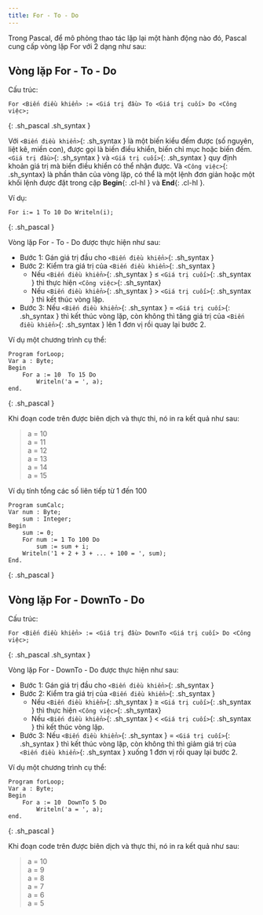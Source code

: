 ```yaml
---
title: For - To - Do
---
```


Trong Pascal, để mô phỏng thao tác lặp lại một hành động nào đó, Pascal cung cấp vòng lặp For với 2 dạng như sau:

## Vòng lặp For - To - Do

Cấu trúc:

```
For <Biến điều khiển> := <Giá trị đầu> To <Giá trị cuối> Do <Công việc>;
```
{: .sh_pascal .sh_syntax }

Với `<Biến điều khiển>`{: .sh_syntax } là một biến kiểu đếm được (số nguyên, liệt kê, miền con), được gọi là biến điều khiển, biến chỉ mục hoặc biến đếm. `<Giá trị đầu>`{: .sh_syntax } và `<Giá trị cuối>`{: .sh_syntax } quy định khoản giá trị mà biến điều khiển có thể nhận được. Và `<Công việc>`{: .sh_syntax} là phần thân của vòng lặp, có thể là một lệnh đơn giản hoặc một khối lệnh được đặt trong cặp **Begin**{: .cl-hl } và **End**{: .cl-hl }.

Ví dụ:

```
For i:= 1 To 10 Do Writeln(i);
```
{: .sh_pascal }

Vòng lặp For - To - Do được thực hiện như sau:
- Bước 1: Gán giá trị đầu cho `<Biến điều khiển>`{: .sh_syntax }
- Bước 2: Kiểm tra giá trị của `<Biến điều khiển>`{: .sh_syntax }
    + Nếu `<Biến điều khiển>`{: .sh_syntax } ≤ `<Giá trị cuối>`{: .sh_syntax } thì thực hiện `<Công việc>`{: .sh_syntax}
    + Nếu `<Biến điều khiển>`{: .sh_syntax } > `<Giá trị cuối>`{: .sh_syntax } thì kết thúc vòng lặp.
- Bước 3: Nếu `<Biến điều khiển>`{: .sh_syntax } = `<Giá trị cuối>`{: .sh_syntax } thì kết thúc vòng lặp, còn không thì tăng giá trị của `<Biến điều khiển>`{: .sh_syntax } lên 1 đơn vị rồi quay lại bước 2.

Ví dụ một chương trình cụ thể:

```
Program forLoop;
Var a : Byte;
Begin
    For a := 10  To 15 Do
        Writeln('a = ', a);
end.
```
{: .sh_pascal }

Khi đoạn code trên được biên dịch và thực thi, nó in ra kết quả như sau:

> a = 10  
> a = 11  
> a = 12  
> a = 13  
> a = 14  
> a = 15

Ví dụ tính tổng các số liên tiếp từ 1 đến 100

```
Program sumCalc;
Var num : Byte;
    sum : Integer;
Begin
    sum := 0;
    For num := 1 To 100 Do
        sum := sum + i;
    Writeln('1 + 2 + 3 + ... + 100 = ', sum);
End.
```
{: .sh_pascal }

## Vòng lặp For - DownTo - Do

Cấu trúc:

```
For <Biến điều khiển> := <Giá trị đầu> DownTo <Giá trị cuối> Do <Công việc>;
```
{: .sh_pascal .sh_syntax }

Vòng lặp For - DownTo - Do được thực hiện như sau:
- Bước 1: Gán giá trị đầu cho `<Biến điều khiển>`{: .sh_syntax }
- Bước 2: Kiểm tra giá trị của `<Biến điều khiển>`{: .sh_syntax }
    + Nếu `<Biến điều khiển>`{: .sh_syntax } ≥ `<Giá trị cuối>`{: .sh_syntax } thì thực hiện `<Công việc>`{: .sh_syntax}
    + Nếu `<Biến điều khiển>`{: .sh_syntax } < `<Giá trị cuối>`{: .sh_syntax } thì kết thúc vòng lặp.
- Bước 3: Nếu `<Biến điều khiển>`{: .sh_syntax } = `<Giá trị cuối>`{: .sh_syntax } thì kết thúc vòng lặp, còn không thì thì giảm giá trị của `<Biến điều khiển>`{: .sh_syntax } xuống 1 đơn vị rồi quay lại bước 2.

Ví dụ một chương trình cụ thể:

```
Program forLoop;
Var a : Byte;
Begin
    For a := 10  DownTo 5 Do
        Writeln('a = ', a);
end.
```
{: .sh_pascal }

Khi đoạn code trên được biên dịch và thực thi, nó in ra kết quả như sau:

> a = 10  
> a = 9  
> a = 8  
> a = 7  
> a = 6  
> a = 5